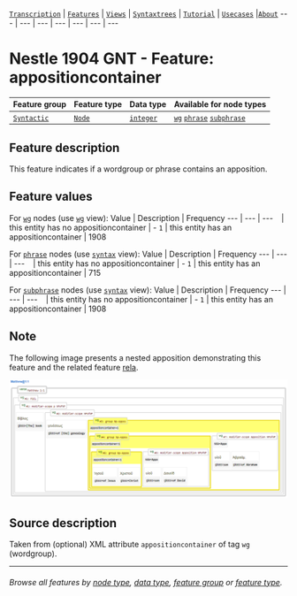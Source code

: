 <a name="start"></a>
[`Transcription`](../transcription.md#start) | [`Features`](README.md#start) | [`Views`](../views.md#start) | [`Syntaxtrees`](../syntaxtrees.md#start) | [`Tutorial`](../../tutorial/README.md#start) | [`Usecases`](../usecases/README.md#start) |[`About`](../about.md#start)
---  | --- | --- | --- | --- | --- | ---

# Nestle 1904 GNT -  Feature: appositioncontainer

Feature group | Feature type | Data type | Available for node types
---  | --- | --- | --- 
[`Syntactic`](featuresbygroup.md#syntactic-features) | [`Node`](featuresbyfeaturetype.md#node-features) | [`integer`](featuresbydatatype.md#integer-datatype) | [`wg`](featuresbynodetype.md#wordgroup-nodes) [`phrase`](featuresbynodetype.md#phrase-nodes) [`subphrase`](featuresbynodetype.md#subphrase-nodes) 

## Feature description 

This feature indicates if a wordgroup or phrase contains an apposition.

## Feature values 

For [`wg`](featuresbynodetype.md#wordgroup-nodes) nodes (use [`wg`](../wg-view.md#start) view):
Value | Description | Frequency
---  | --- | --- 
` ` | this entity has no appositioncontainer | -
`1` | this entity has an appositioncontainer | 1908

For [`phrase`](featuresbynodetype.md#phrase-nodes) nodes (use [`syntax`](../syntactic-view.md#start) view):
Value | Description | Frequency
---  | --- | --- 
` ` | this entity has no appositioncontainer | -
`1` | this entity has an appositioncontainer | 715

For [`subphrase`](featuresbynodetype.md#subphrase-nodes) nodes (use [`syntax`](../syntactic-view.md#start) view):
Value | Description | Frequency
---  | --- | --- 
` ` | this entity has no appositioncontainer | -
`1` | this entity has an appositioncontainer | 1908


## Note

The following image presents a nested apposition demonstrating this feature and the related feature [rela](rela.md#readme).

<img src="images/appositioncontainer.png" width="600">

## Source description

Taken from (optional) XML attribute `appositioncontainer` of tag `wg` (wordgroup).

---
###### *Browse all features by [node type](featuresbynodetype.md#start), [data type](featuresbydatatype.md#start), [feature group](featuresbygroup.md#start) or [feature type](featuresbyfeaturetype.md#start).*

